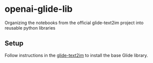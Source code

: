 # openai-glide-lib
Organizing the notebooks from the official glide-text2im project into reusable python libraries

## Setup

Follow instructions in the [glide-text2im](https://github.com/openai/glide-text2im) to install the base Glide library.

